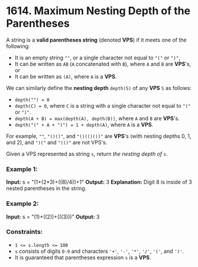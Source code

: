 # 1614. Maximum Nesting Depth of the Parentheses

A string is a **valid parentheses string** (denoted **VPS**) if it meets one of the following:
- It is an empty string `""`, or a single character not equal to `"("` or `")"`,
- It can be written as `AB` (`A` concatenated with `B`), where `A` and `B` are **VPS**'s, or
- It can be written as `(A)`, where `A` is a **VPS**.

We can similarly define the **nesting depth** `depth(S)` of any **VPS** `S` as follows:
- `depth("") = 0`
- `depth(C) = 0`, where `C` is a string with a single character not equal to `"("` or `")"`.
- `depth(A + B) = max(depth(A), depth(B))`, where `A` and `B` are **VPS**'s.
- `depth("(" + A + ")") = 1 + depth(A)`, where `A` is a **VPS**.

For example, `""`, `"()()"`, and `"()(()())"` are **VPS**'s (with nesting depths 0, 1, and 2), and `")("` and `"(()"` are not VPS's.

Given a VPS represented as string `s`, return *the nesting depth of `s`*.

 
### Example 1:
**Input:** s = "(1+(2*3)+((8)/4))+1"
**Output:** 3
**Explanation:** Digit 8 is inside of 3 nested parentheses in the string.

### Example 2:
**Input:** s = "(1)+((2))+(((3)))"
**Output:** 3
 
### Constraints:
- `1 <= s.length <= 100`
- `s` consists of digits `0-9` and characters `'+'`, `'-'`, `'*'`, `'/'`, `'('`, and `')'`.
- It is guaranteed that parentheses expression `s` is a **VPS**.